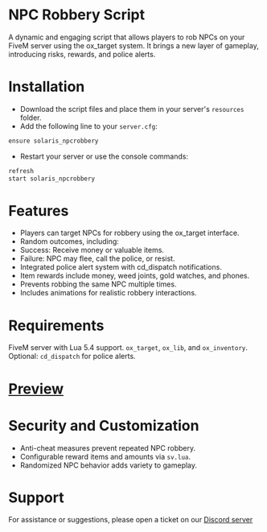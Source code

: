 # NPC Robbery Script
A dynamic and engaging script that allows players to rob NPCs on your FiveM server using the ox_target system. It brings a new layer of gameplay, introducing risks, rewards, and police alerts.

# Installation
 - Download the script files and place them in your server's `resources` folder.
 - Add the following line to your `server.cfg`:
  
```html
ensure solaris_npcrobbery
```
- Restart your server or use the console commands:

```html
refresh
start solaris_npcrobbery
```
# Features
- Players can target NPCs for robbery using the ox_target interface.
- Random outcomes, including:
- Success: Receive money or valuable items.
- Failure: NPC may flee, call the police, or resist.
- Integrated police alert system with cd_dispatch notifications.
- Item rewards include money, weed joints, gold watches, and phones.
- Prevents robbing the same NPC multiple times.
- Includes animations for realistic robbery interactions.

# Requirements
FiveM server with Lua 5.4 support.
`ox_target`, `ox_lib`, and `ox_inventory`.
Optional: `cd_dispatch` for police alerts.


# [Preview](https://youtu.be/FNTOtZSaraU)

# Security and Customization
- Anti-cheat measures prevent repeated NPC robbery.
- Configurable reward items and amounts via `sv.lua`.
- Randomized NPC behavior adds variety to gameplay.

# Support
For assistance or suggestions, please open a ticket on our [Discord server](https://discord.gg/Z2rtC6NMKu)
